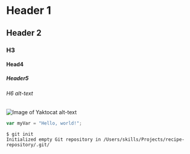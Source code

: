 # Header 1
## Header 2
### H3
#### Head4
##### Header5
###### H6 alt-text 
![Image of Yaktocat](https://octodex.github.com/images/yaktocat.png) 
alt-text 
``` javascript
var myVar = "Hello, world!";
```
```
$ git init
Initialized empty Git repository in /Users/skills/Projects/recipe-repository/.git/
```
